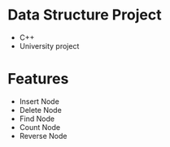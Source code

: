 # Data Structure Project
- C++
- University project

# Features
- Insert Node
- Delete Node
- Find Node
- Count Node
- Reverse Node
